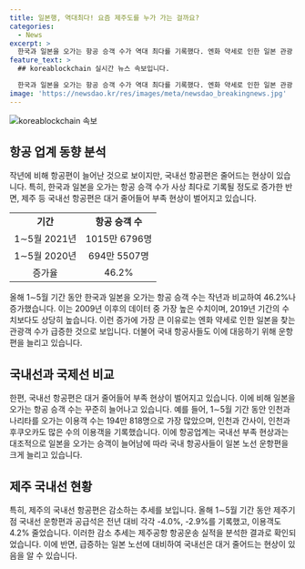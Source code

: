```yaml
---
title: 일본행, 역대최다! 요즘 제주도를 누가 가는 걸까요?
categories:
  - News
excerpt: >
  한국과 일본을 오가는 항공 승객 수가 역대 최다를 기록했다. 엔화 약세로 인한 일본 관광 증가와 함께 국내 항공사도 노선을 확대하고 있다. 그러나 국내선 항공편은 줄어들면서 부족한 상황이 발생하고 있다. 특히 제주는 전년 대비 항공운송 실적이 감소하였다.
feature_text: >
  ## koreablockchain 실시간 뉴스 속보입니다.

  한국과 일본을 오가는 항공 승객 수가 역대 최다를 기록했다. 엔화 약세로 인한 일본 관광 증가와 함께 국내 항공사도 노선을 확대하고 있다. 그러나 국내선 항공편은 줄어들면서 부족한 상황이 발생하고 있다. 특히 제주는 전년 대비 항공운송 실적이 감소하였다.
image: 'https://newsdao.kr/res/images/meta/newsdao_breakingnews.jpg'
---
```


<p><img src="https://newsdao.kr/res/images/meta/newsdao_breakingnews.jpg" alt="koreablockchain 속보" /></p>

<h2 data-ke-size="size26">항공 업계 동향 분석</h2>

<p data-ke-size="size16">작년에 비해 항공편이 늘어난 것으로 보이지만, 국내선 항공편은 줄어드는 현상이 있습니다. 특히, 한국과 일본을 오가는 항공 승객 수가 사상 최다로 기록될 정도로 증가한 반면, 제주 등 국내선 항공편은 대거 줄어들어 부족 현상이 벌어지고 있습니다.</p>

<table>
  <tr>
    <td style="text-align: center; height: 17px;"><b>기간</b></td>
    <td style="text-align: center; height: 17px;"><b>항공 승객 수</b></td>
  </tr>
  <tr>
    <td style="text-align: center; height: 17px;">1∼5월 2021년</td>
    <td style="text-align: center; height: 17px;">1015만 6796명</td>
  </tr>
  <tr>
    <td style="text-align: center; height: 17px;">1∼5월 2020년</td>
    <td style="text-align: center; height: 17px;">694만 5507명</td>
  </tr>
  <tr>
    <td style="text-align: center; height: 17px;">증가율</td>
    <td style="text-align: center; height: 17px;">46.2%</td>
  </tr>
</table>

<p data-ke-size="size16">올해 1∼5월 기간 동안 한국과 일본을 오가는 항공 승객 수는 작년과 비교하여 46.2%나 증가했습니다. 이는 2009년 이후의 데이터 중 가장 높은 수치이며, 2019년 기간의 수치보다도 상당히 높습니다. 이런 증가에 가장 큰 이유로는 엔화 약세로 인한 일본을 찾는 관광객 수가 급증한 것으로 보입니다. 더불어 국내 항공사들도 이에 대응하기 위해 운항편을 늘리고 있습니다.</p>

<h2 data-ke-size="size26">국내선과 국제선 비교</h2>

<p data-ke-size="size16">한편, 국내선 항공편은 대거 줄어들어 부족 현상이 벌어지고 있습니다. 이에 비해 일본을 오가는 항공 승객 수는 꾸준히 늘어나고 있습니다. 예를 들어, 1∼5월 기간 동안 인천과 나리타를 오가는 이용객 수는 194만 818명으로 가장 많았으며, 인천과 간사이, 인천과 후쿠오카도 많은 수의 이용객을 기록했습니다. 이에 항공업계는 국내선 부족 현상과는 대조적으로 일본을 오가는 승객이 늘어남에 따라 국내 항공사들이 일본 노선 운항편을 크게 늘리고 있습니다.</p>

<h2 data-ke-size="size26">제주 국내선 현황</h2>

<p data-ke-size="size16">특히, 제주의 국내선 항공편은 감소하는 추세를 보입니다. 올해 1∼5월 기간 동안 제주기점 국내선 운항편과 공급석은 전년 대비 각각 -4.0%, -2.9%를 기록했고, 이용객도 4.2% 줄었습니다. 이러한 감소 추세는 제주공항 항공운송 실적을 분석한 결과로 확인되었습니다. 이에 반면, 급증하는 일본 노선에 대비하여 국내선은 대거 줄어드는 현상이 있음을 알 수 있습니다.</p>

